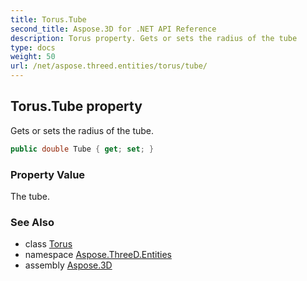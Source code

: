 ```yaml
---
title: Torus.Tube
second_title: Aspose.3D for .NET API Reference
description: Torus property. Gets or sets the radius of the tube
type: docs
weight: 50
url: /net/aspose.threed.entities/torus/tube/
---
```

## Torus.Tube property

Gets or sets the radius of the tube.

```csharp
public double Tube { get; set; }
```

### Property Value

The tube.

### See Also

* class [Torus](../)
* namespace [Aspose.ThreeD.Entities](../../torus/)
* assembly [Aspose.3D](../../../)


